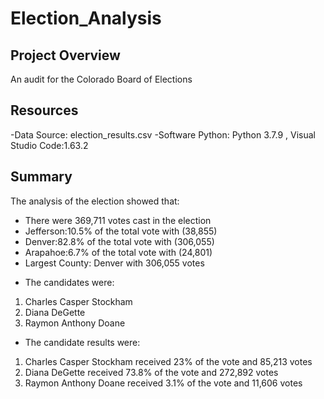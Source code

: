 # Election_Analysis
## Project Overview
 An audit for the Colorado Board of Elections
## Resources
-Data Source: election_results.csv
-Software Python: Python 3.7.9 , Visual Studio Code:1.63.2
## Summary
The analysis of the election showed that:
* There were 369,711 votes cast in the election
* Jefferson:10.5% of the total vote with (38,855)
* Denver:82.8% of the total vote with (306,055)
* Arapahoe:6.7% of the total vote with (24,801)
* Largest County: Denver with 306,055 votes
- The candidates were:
1. Charles Casper Stockham
2. Diana DeGette
3. Raymon Anthony Doane
- The candidate results were:
1. Charles Casper Stockham received 23% of the vote and 85,213 votes
2. Diana DeGette received 73.8% of the vote and 272,892 votes
3. Raymon Anthony Doane received 3.1% of the vote and 11,606 votes
